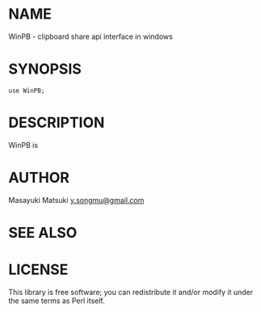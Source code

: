 # NAME

WinPB - clipboard share api interface in windows

# SYNOPSIS

    use WinPB;

# DESCRIPTION

WinPB is

# AUTHOR

Masayuki Matsuki <y.songmu@gmail.com>

# SEE ALSO

# LICENSE

This library is free software; you can redistribute it and/or modify
it under the same terms as Perl itself.
